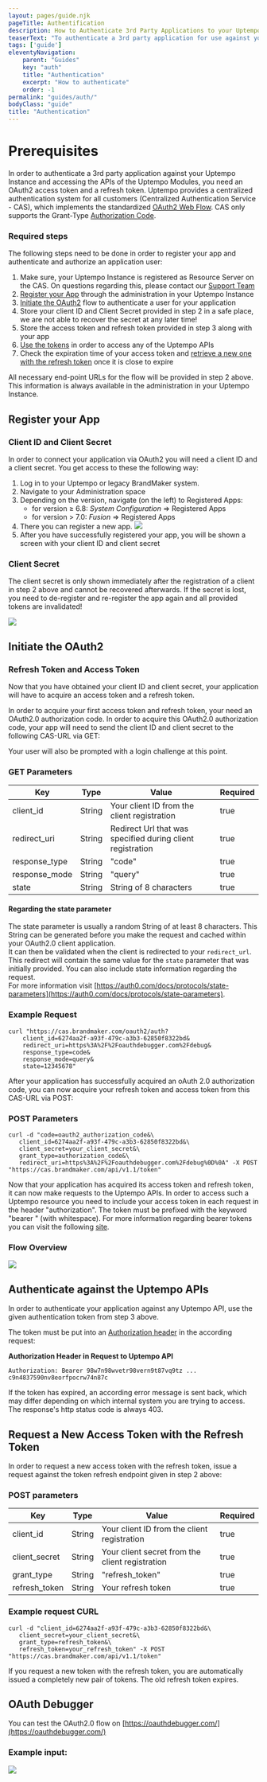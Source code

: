 ```yaml
---
layout: pages/guide.njk
pageTitle: Authentification
description: How to Authenticate 3rd Party Applications to your Uptempo Instance
teaserText: "To authenticate a 3rd party application for use against your Uptempo instance and accessing the APIs of the Uptempo Modules, you need an OAuth2 access token and a refresh token. Uptempo provides a centralized authentication system for all customers (Centralized Authentication Service - CAS), which implements the the standardized OAuth2 Web Flow."
tags: ['guide']
eleventyNavigation:
    parent: "Guides"
    key: "auth"
    title: "Authentication"
    excerpt: "How to authenticate"
    order: -1
permalink: "guides/auth/"
bodyClass: "guide"
title: "Authentication"
---
```

Prerequisites
=============

In order to authenticate a 3rd party application against your Uptempo Instance and accessing the APIs of the Uptempo Modules, you need an OAuth2 access token and a refresh token. Uptempo provides a centralized authentication system for all customers (Centralized Authentication Service - CAS), which implements the standardized [OAuth2 Web Flow](https://oauth.net/2/). CAS only supports the Grant-Type [Authorization Code](https://auth0.com/docs/get-started/authentication-and-authorization-flow/authorization-code-flow).

### Required steps
The following steps need to be done in order to register your app and
authenticate and authorize an application user:

1.  Make sure, your Uptempo Instance is registered as Resource Server on the CAS. On questions regarding this, please contact our [Support Team](https://www.brandmaker.com/contact/support-ticket/)
2.  [Register your App](#register-your-app) through the administration in your Uptempo Instance
3.  [Initiate the OAuth2](#initiate-the-oauth2) flow to authenticate a user for your application
4.  Store your client ID and Client Secret provided in step 2 in a safe place, we are not able to recover the secret at any later time!
5.  Store the access token and refresh token provided in step 3 along with your app
6.  [Use the tokens](#authenticate-against-the-brandmaker-apis) in order to access any of the Uptempo APIs
7.  Check the expiration time of your access token and [retrieve a new one with the refresh token](#request-a-new-access-token-with-the-refresh-token) once it is close to expire

All necessary end-point URLs for the flow will be provided in step 2 above. This information is always available in the administration in your Uptempo Instance.

## Register your App

### Client ID and Client Secret

In order to connect your application via OAuth2 you will need a client
ID and a client secret. You get access to these the following way:

1.  Log in to your Uptempo or legacy BrandMaker system.
2.  Navigate to your Administration space
3.  Depending on the version, navigate (on the left) to Registered Apps:
    - for version ≥ 6.8: *System Configuration* =\> Registered Apps
    - for version > 7.0: *Fusion* =\> Registered Apps
4.  There you can register a new app. ![](/assets/guides/auth/clientsecret.png)
5.  After you have successfully registered your app, you will be shown a
    screen with your client ID and client secret

### Client Secret

The client secret is only shown immediately after the registration of a client in step 2 above and cannot be recovered afterwards. If the secret is lost, you need to de-register and re-register the app again and all provided tokens are invalidated!

 ![](/assets/guides/auth/clientsecretid.png)

## Initiate the OAuth2

### Refresh Token and Access Token

Now that you have obtained your client ID and client secret, your application will have to acquire an access token and a refresh token.

In order to acquire your first access token and refresh token, your need an OAuth2.0 authorization code. In order to acquire this OAuth2.0 authorization code, your app will need to send the client ID and client secret to the following CAS-URL via GET:

Your user will also be prompted with a login challenge at this point.

### GET Parameters

|Key|Type|Value|Required|
|--- |--- |--- |--- |
|client_id|String|Your client ID from the client registration|true|
|redirect_uri|String|Redirect Url that was specified during client registration|true|
|response_type|String|"code"|true|
|response_mode|String|"query"|true|
|state|String|String of 8 characters|true|

#### Regarding the state parameter
The state parameter is usually a random String of at least 8 characters. This String can be generated before you make the request and cached within your OAuth2.0 client application. \
It can then be validated when the client is redirected to your ``redirect_url``. This redirect will contain the same value for the ``state`` parameter that was initially provided. You can also include state information regarding the request.\
For more information visit [https://auth0.com/docs/protocols/state-parameters](https://auth0.com/docs/protocols/state-parameters).

### Example Request

``` xquery
curl "https://cas.brandmaker.com/oauth2/auth?
    client_id=6274aa2f-a93f-479c-a3b3-62850f8322bd&
    redirect_uri=https%3A%2F%2Foauthdebugger.com%2Fdebug&
    response_type=code&
    response_mode=query&
    state=12345678"
```

 After your application has successfully acquired an oAuth 2.0 authorization code, you can now acquire your refresh token and access token from this CAS-URL via POST: 

 ### POST Parameters

 ``` xquery
curl -d "code=oauth2_authorization_code&\
    client_id=6274aa2f-a93f-479c-a3b3-62850f8322bd&\
    client_secret=your_client_secret&\
    grant_type=authorization_code&\
    redirect_uri=https%3A%2F%2Foauthdebugger.com%2Fdebug%0D%0A" -X POST "https://cas.brandmaker.com/api/v1.1/token"
```

Now that your application has acquired its access token and refresh token, it can now make requests to the Uptempo APIs. In order to access such a Uptempo resource you need to include your access token in each request in the header "authorization". The token must be prefixed with the keyword "bearer " (with whitespace). For more information regarding bearer tokens you can visit the following [site](https://tools.ietf.org/html/rfc6750).

### Flow Overview

 ![](/assets/guides/auth/flowoverview.png)

## Authenticate against the Uptempo APIs

In order to authenticate your application against any Uptempo API, use the given authentication token from step 3 above.

The token must be put into an [Authorization header](https://developer.mozilla.org/en-US/docs/Web/HTTP/Headers/Authorization) in the according request:

**Authorization Header in Request to Uptempo API**
``` xquery
Authorization: Bearer 98w7n98wvetr98vern9t87vq9tz ... c9n4837590nv8eorfpocrw74n87c
```

If the token has expired, an according error message is sent back, which may differ depending on which internal system you are trying to access. The response's http status code is always 403.

## Request a New Access Token with the Refresh Token

In order to request a new access token with the refresh token, issue a request against the token refresh endpoint given in step 2 above:

### POST parameters

|Key|Type|Value|Required|
|--- |--- |--- |--- |
|client_id|String|Your client ID from the client registration|true|
|client_secret|String|Your client secret from the client registration|true|
|grant_type|String|"refresh_token"|true|
|refresh_token|String|Your refresh token|true|

### Example request CURL

 ``` xquery
curl -d "client_id=6274aa2f-a93f-479c-a3b3-62850f8322bd&\
    client_secret=your_client_secret&\
    grant_type=refresh_token&\
    refresh_token=your_refresh_token" -X POST "https://cas.brandmaker.com/api/v1.1/token"
```

If you request a new token with the refresh token, you are automatically issued a completely new pair of tokens. The old refresh token expires.

## OAuth Debugger
You can test the OAuth2.0 flow on [https://oauthdebugger.com/](https://oauthdebugger.com/)

### Example input:

 ![](/assets/guides/auth/oauth2.png)
